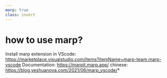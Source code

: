 ```yaml
---
marp: true
class: invert
---
```


# how to use marp?
Install marp extension in VScode: 
https://marketplace.visualstudio.com/items?itemName=marp-team.marp-vscode
Documentation: https://marpit.marp.app/
chinese: https://blog.yeshuanova.com/2021/06/marp_vscode/*


